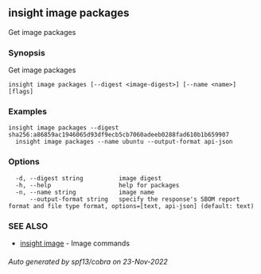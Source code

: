 ## insight image packages

Get image packages

### Synopsis

Get image packages

```
insight image packages [--digest <image-digest>] [--name <name>] [flags]
```

### Examples

```
insight image packages --digest sha256:a86859ac1946065d93df9ecb5cb7060adeeb0288fad610b1b659907
  insight image packages --name ubuntu --output-format api-json
```

### Options

```
  -d, --digest string          image digest
  -h, --help                   help for packages
  -n, --name string            image name
      --output-format string   specify the response's SBOM report format and file type format, options=[text, api-json] (default: text)
```

### SEE ALSO

* [insight image](insight_image.md)	 - Image commands

###### Auto generated by spf13/cobra on 23-Nov-2022
